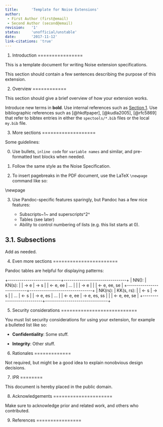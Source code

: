 ```yaml
---
title:      'Template for Noise Extensions'
author:
 - First Author (first@email)
 - Second Author (second@email)
revision:   '1'
status:     'unofficial/unstable'
date:       '2017-11-12'
link-citations: 'true'
---
```


1. Introduction
================

This is a template document for writing Noise extension specifications.

This section should contain a few sentences describing the purpose of this extension.

2. Overview
============

This section should give a brief overview of how your extension works.

Introduce new terms in **bold**.  Use internal references such as [Section
1](#introduction).  Use bibliographic references such as [@hkdfpaper], [@kudla2005], [@rfc5869] that refer to bibtex entries in either the `spectools/*.bib` files or the local `my.bib` file.


3.  More sections
===================

Some guidelines:

 0. Use bullets, `inline code` for `variable names` and similar, and pre-formatted text blocks when needed.

 1. Follow the same style as the Noise Specification.

 2. To insert pagebreaks in the PDF document, use the LaTeX `\newpage` command like so:

\newpage

 3. Use Pandoc-specific features sparingly, but Pandoc has a few nice features:

     * Subscripts~1~ and superscripts^2^
     * Tables (see later)
     * Ability to control numbering of lists (e.g. this list starts at 0).

3.1. Subsections
-----------------
Add as needed.


4.  Even more sections
=======================

Pandoc tables are helpful for displaying patterns:

+---------------------------+--------------------------------+
|     NN():                 |        KN(s):                  |
|       -> e                |          -> s                  |
|       <- e, ee            |          ...                   |
|                           |          -> e                  |
|                           |          <- e, ee, se          |
+---------------------------+--------------------------------+
|     NK(rs):               |        KK(s, rs):              |
|       <- s                |          -> s                  |
|       ...                 |          <- s                  |
|       -> e, es            |          ...                   |
|       <- e, ee            |          -> e, es, ss          |
|                           |          <- e, ee, se          |
+---------------------------+--------------------------------+


5. Security considerations
===========================

You must list security considerations for using your extension, for example a bulleted list like so:

 * **Confidentiality**:  Some stuff.

 * **Integrity**:  Other stuff.
 

6. Rationales
=============

Not required, but might be a good idea to explain nonobvious design decisions.


7. IPR
========

This document is hereby placed in the public domain.

8. Acknowledgements
=====================

Make sure to acknowledge prior and related work, and others who contributed.

9.  References
================
